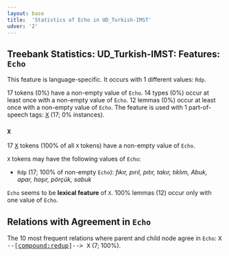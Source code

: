 ```yaml
---
layout: base
title:  'Statistics of Echo in UD_Turkish-IMST'
udver: '2'
---
```


## Treebank Statistics: UD_Turkish-IMST: Features: `Echo`

This feature is language-specific.
It occurs with 1 different values: `Rdp`.

17 tokens (0%) have a non-empty value of `Echo`.
14 types (0%) occur at least once with a non-empty value of `Echo`.
12 lemmas (0%) occur at least once with a non-empty value of `Echo`.
The feature is used with 1 part-of-speech tags: <tt><a href="tr_imst-pos-X.html">X</a></tt> (17; 0% instances).

### `X`

17 <tt><a href="tr_imst-pos-X.html">X</a></tt> tokens (100% of all `X` tokens) have a non-empty value of `Echo`.

`X` tokens may have the following values of `Echo`:

* `Rdp` (17; 100% of non-empty `Echo`): <em>fıkır, pırıl, pıtır, takır, tıklım, Abuk, apar, haşır, pörçük, sabuk</em>

`Echo` seems to be **lexical feature** of `X`. 100% lemmas (12) occur only with one value of `Echo`.

## Relations with Agreement in `Echo`

The 10 most frequent relations where parent and child node agree in `Echo`:
<tt>X --[<tt><a href="tr_imst-dep-compound-redup.html">compound:redup</a></tt>]--> X</tt> (7; 100%).

